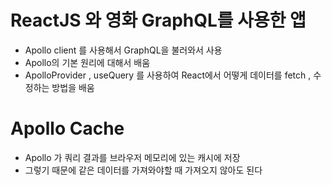 # ReactJS 와 영화 GraphQL를 사용한 앱

- Apollo client 를 사용해서 GraphQL을 불러와서 사용
- Apollo의 기본 원리에 대해서 배움  
- ApolloProvider , useQuery 를 사용하여 React에서 어떻게 데이터를 fetch , 수정하는 방법을 배움

# Apollo Cache

- Apollo 가 쿼리 결과를 브라우저 메모리에 있는 캐시에 저장
- 그렇기 때문에 같은 데이터를 가져와야할 때 가져오지 않아도 된다